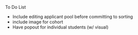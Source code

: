 To Do List
* Include editing applicant pool before committing to sorting
* include image for cohort
* Have popout for individual students (w/ visual)